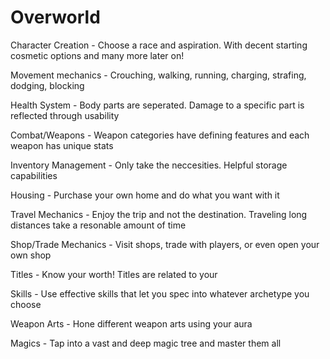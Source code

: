 # Overworld

Character Creation - Choose a race and aspiration. 
    With decent starting cosmetic options and many more later on!

Movement mechanics - Crouching, walking, running, charging, 
    strafing, dodging, blocking

Health System - Body parts are seperated. 
    Damage to a specific part is reflected through usability

Combat/Weapons - Weapon categories have defining features and 
    each weapon has unique stats

Inventory Management - Only take the neccesities. 
    Helpful storage capabilities

Housing - Purchase your own home and do what you want with it

Travel Mechanics - Enjoy the trip and not the destination.
    Traveling long distances take a resonable amount of time

Shop/Trade Mechanics - Visit shops, trade with players, 
    or even open your own shop

Titles - Know your worth! Titles are related to your 

Skills - Use effective skills that let you spec into whatever 
    archetype you choose

Weapon Arts - Hone different weapon arts using your aura

Magics - Tap into a vast and deep magic tree and master them all